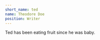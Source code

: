```yaml
---
short_name: ted
name: Theodore Doe
position: Writer
---
```

Ted has been eating fruit since he was baby.
